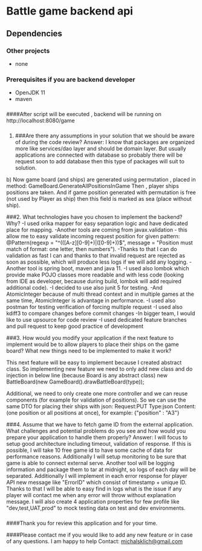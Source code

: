 # Battle game backend api

## Dependencies
### Other projects
- none

### Prerequisites if you are backend developer
- OpenJDK 11
- maven

###
####After script will be executed , backend will be running on http://localhost:8080/game
###
1. ###Are there any assumptions in your solution that we should be aware of during the code review?
Answer: I know that packages are organized more like services/dao layer and should be domain layer. But usually applications are connected with database
   so probably there will be request soon to add database then this type of packages will suit to solution.
   
b) Now game board (and ships) are generated using permutation , placed in method:  GameBoard.GenerateAllPositionsInGame
Then , player ships positions are taken. And if game position generated with permutation is free (not used by Player as ship) then this field is marked as sea (place without ship).
   
###2. What technologies have you chosen to implement the backend? Why?
-I used orika mapper for easy separation logic and have dedicated place for mapping.
   -Another tools are coming from javax.validation - this allow me to easy validate incoming request position for given pattern: @Pattern(regexp = "^(([A-z][0-9]+)|([0-9]+))$", message = "Position must match of format: one letter, then numbers").
   -Thanks to that I can do validation as fast I can and thanks to that invalid request are rejected as soon as possible, which will produce less logs if we will add any logging.
   -Another tool is spring boot, maven and java 11. 
   -I used also lombok which provide make POJO classes more readable and with less code (looking from IDE as developer, because during build, lombok will add required additional code).
   -I decided to use also junit 5 for testing.
   -And AtomicInteger because of multi thread context and in multiple games at the same time, AtomicInteger is advantage in performance.
   -I used also postman for testing verification of forcing multiple request
   -I used also kdiff3 to compare changes before commit changes
   -In bigger team, I would like to use upsource for code review
   -I used dedicated feature branches and pull request to keep good practice of development

###3. How would you modify your application if the next feature to implement would be to allow players
   to place their ships on the game board? What new things need to be implemented to make it work?
   
This next feature will be easy to implement because I created abstract class.
So implementing new feature we need to only add new class and do injection in below line (because Board is any abstract class)
new BattleBoard(new GameBoard().drawBattleBoard(type));

Additional, we need to only create one more controller and we can reuse components (for example for validation of positions).
So we can use the same DTO for placing their ships with json:
Request:PUT
Type:json
Content: (one position or all positions at once), for example:
{"position" : "A3"}

###4. Assume that we have to fetch game ID from the external application. What challenges and
potential problems do you see and how would you prepare your application to handle them
properly?
   Answer: I will focus to setup good architecture including timeout, validation of response.
   If this is possible, I will take 10 free game id to have some cache of data for performance reasons.
   Additionally I will setup monitoring to be sure that game is able to connect external serve.
   Another tool will be logging information and package them to tar at midnight, so logs of each day will be separated.
   Additionally I will implement in each error response for player API new message like "ErrorID" which consist of timestamp + unique ID. 
   Thanks to that I will be able to easy find in logs what is the issue if any player will contact me when any error will throw without explanation message.
   I will also create 4 application properties for few profile like "dev,test,UAT,prod" to mock testing data on test and dev environments.
   

###
####Thank you for review this application and for your time.

####Please contact me if you would like to add any new feature or in case of any questions. I am happy to help
Contact: michalsklich@gmail.com